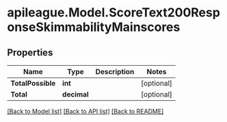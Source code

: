 # apileague.Model.ScoreText200ResponseSkimmabilityMainscores

## Properties

Name | Type | Description | Notes
------------ | ------------- | ------------- | -------------
**TotalPossible** | **int** |  | [optional] 
**Total** | **decimal** |  | [optional] 

[[Back to Model list]](../README.md#documentation-for-models) [[Back to API list]](../README.md#documentation-for-api-endpoints) [[Back to README]](../README.md)

